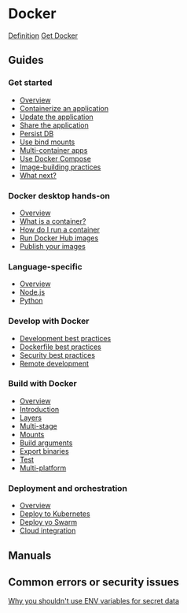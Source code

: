# Docker

[Definition](./docker-definition.md)
[Get Docker](https://docs.docker.com/get-docker/)

## Guides

### Get started

- [Overview](./docker-getstarted-overview.md)
- [Containerize an application](./gs-containerize-application.md)
- [Update the application](./gs-update-application.md)
- [Share the application](./gs-share-application.md)
- [Persist DB](./gs-persist-db.md)
- [Use bind mounts](./gs-bind-mounts.md)
- [Multi-container apps](./gs-multi-container-apps.md)
- [Use Docker Compose](./gs-docker-compose.md)
- [Image-building practices](./gs-image-building-bp.md)
- [What next?](https://docs.docker.com/get-started/11_what_next/)

### Docker desktop hands-on

- [Overview]()
- [What is a container?]()
- [How do I run a container]()
- [Run Docker Hub images]()
- [Publish your images]()

### Language-specific

- [Overview]()
- [Node.js]()
- [Python]()

### Develop with Docker

- [Development best practices]()
- [Dockerfile best practices]()
- [Security best practices]()
- [Remote development]()

### Build with Docker

- [Overview]()
- [Introduction]()
- [Layers]()
- [Multi-stage]()
- [Mounts]()
- [Build arguments]()
- [Export binaries]()
- [Test]()
- [Multi-platform]()

### Deployment and orchestration

- [Overview]()
- [Deploy to Kubernetes]()
- [Deploy yo Swarm]()
- [Cloud integration]()

## Manuals

## Common errors or security issues

[Why you shouldn't use ENV variables for secret data](https://blog.diogomonica.com//2017/03/27/why-you-shouldnt-use-env-variables-for-secret-data/)
